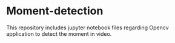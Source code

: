 # Moment-detection

This repository includes jupyter notebook files regarding Opencv application to detect the moment in video.
